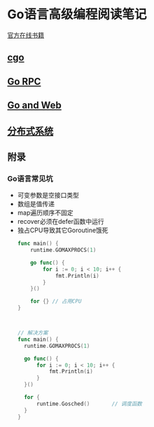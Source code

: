 # Go语言高级编程阅读笔记

[官方在线书籍](https://chai2010.gitbooks.io/advanced-go-programming-book/)

## [cgo](chapter2/README.md)
## [Go RPC](chapter4/README.md)
## [Go and Web](chapter5/README.md)
## [分布式系统](chapter6/README.md)

## 附录

### Go语言常见坑
- 可变参数是空接口类型
- 数组是值传递
- map遍历顺序不固定
- recover必须在defer函数中运行
- 独占CPU导致其它Goroutine饿死
    ```go
    func main() {
        runtime.GOMAXPROCS(1)
    
        go func() {
            for i := 0; i < 10; i++ {
                fmt.Println(i)
            }
        }()
    
        for {} // 占用CPU
    }
  
  
  
    // 解决方案
  func main() {
      runtime.GOMAXPROCS(1)
  
      go func() {
          for i := 0; i < 10; i++ {
              fmt.Println(i)
          }
      }()
  
      for {
          runtime.Gosched()       // 调度函数 
      }
  }
    ```